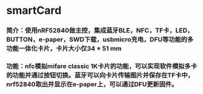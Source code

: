 # smartCard

### 简介：使用nRF52840做主控，集成蓝牙BLE，NFC，TF卡，LED，BUTTON，e-paper，SWD下载，usbmicro充电，DFU等功能的多功能一体化卡片，卡片大小仅34 * 51 mm

### 功能：nfc模拟mifare classic 1K卡片的功能，可以实现软件模拟多卡的功能并通过按钮切换。蓝牙可以向卡片传输图片并保存在TF卡中，nrf52840取出并显示在e-paper上，可以通过DFU更新固件。